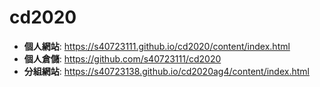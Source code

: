 # cd2020
* **個人網站**: https://s40723111.github.io/cd2020/content/index.html
* **個人倉儲**: https://github.com/s40723111/cd2020
* **分組網站**: https://s40723138.github.io/cd2020ag4/content/index.html
